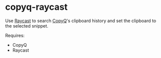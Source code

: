 # copyq-raycast

Use [Raycast](https://www.raycast.com) to search [CopyQ](https://github.com/hluk/CopyQ)'s clipboard history and set the clipboard to the selected snippet.

Requires:

- CopyQ
- Raycast

